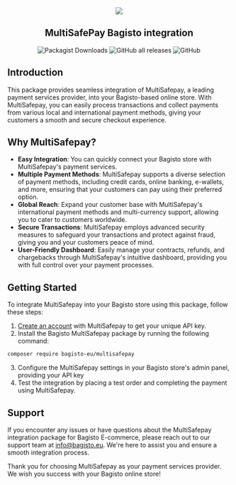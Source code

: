 <div align="center">
  <img src="https://www.multisafepay.com/fileadmin/template/img/multisafepay-logo.svg">
  <h2>MultiSafePay Bagisto integration</h2>
</div>

<div align="center">
  <img alt="Packagist Downloads" src="https://img.shields.io/packagist/dt/bagisto-eu/multisafepay"> <img alt="GitHub all releases" src="https://img.shields.io/github/downloads/bagisto-europe/multisafepay/total"> <img alt="GitHub" src="https://img.shields.io/github/license/bagisto-europe/multisafepay">
</div>

## Introduction

This package provides seamless integration of MultiSafepay, a leading payment services provider, into your Bagisto-based online store. With MultiSafepay, you can easily process transactions and collect payments from various local and international payment methods, giving your customers a smooth and secure checkout experience.

## Why MultiSafepay?

- **Easy Integration**: You can quickly connect your Bagisto store with MultiSafepay's payment services.
- **Multiple Payment Methods**: MultiSafepay supports a diverse selection of payment methods, including credit cards, online banking, e-wallets, and more, ensuring that your customers can pay using their preferred option.
- **Global Reach**: Expand your customer base with MultiSafepay's international payment methods and multi-currency support, allowing you to cater to customers worldwide.
- **Secure Transactions**: MultiSafepay employs advanced security measures to safeguard your transactions and protect against fraud, giving you and your customers peace of mind.
- **User-Friendly Dashboard**: Easily manage your contracts, refunds, and chargebacks through MultiSafepay's intuitive dashboard, providing you with full control over your payment processes.

## Getting Started

To integrate MultiSafepay into your Bagisto store using this package, follow these steps:

1. [Create an account](https://merchant.multisafepay.com/signup?partnerid=10840869) with MultiSafepay to get your unique API key.
2. Install the Bagisto MultiSafepay package by running the following command:

```bash
composer require bagisto-eu/multisafepay
```
3. Configure the MultiSafepay settings in your Bagisto store's admin panel, providing your API key
4. Test the integration by placing a test order and completing the payment using MultiSafepay.

## Support
If you encounter any issues or have questions about the MultiSafepay integration package for Bagisto E-commerce, please reach out to our support team at [info@bagisto.eu](mailto:info@bagisto.eu). We're here to assist you and ensure a smooth integration process.

Thank you for choosing MultiSafepay as your payment services provider. We wish you success with your Bagisto online store!

